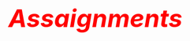 # Assaignments
<!DOCTYPE html>
<html>
<head>
	<meta charset="utf-8">
	<meta name="viewport" content="width=device-width, initial-scale=1">
	<title>Assaignment</title>
	<style>
		/**********Base Styles*********/
		* {
			box-sizing: border-box;
			margin: 5px;
			padding: 5px;
		}
		h1 {
			margin-bottom: 15px;
		}
		h2 {
				color: blue;
				font-size: 40px;
				font-style: italic;
				text-align: right;
			}
		#par{
			font-size: 30px;	  
			font-family: Helvetica;
			font-style: italic;
			color: blue;
			text-align: right;
		}
		p {
			border: 3px solid black;
			background-color: green;
			width: 90%;
			height: 200px;
			margin-right: auto;
			margin-left: auto;
			font-family: Helvetica;
			font-style: italic;
			color: white;
		}
		h1 {
				color: red;
				font-size: 50px;
				font-style: italic;
				text-align: center;
			}
		.row {
			width: 100%;
		}
		/*********Large Devices**********/
		@media (min-width: 1200px) {
			.col-lg-1, .col-lg-2, .col-lg-3, .col-lg-4, .col-lg-5, .col-lg-6, .col-lg-7, .col-lg-8, .col-lg-9, .col-lg-10, .col-lg-11, .col-lg-12 {
				float: left;
				border: 5px solid red;
			}
			.col-lg-1 {
				width: 8.33%;
			}
			.col-lg-2 {
				width: 16.66%;
			}
			.col-lg-3 {
				width: 32%;
			}
			.col-lg-4 {
				width: 33%;
			}
			.col-lg-5 {
				width: 41.66%;
			}
			.col-lg-6 {
				width: 50%;
			}
			.col-lg-7 {
				width: 58.33%;
			}
			.col-lg-8 {
				width: 66.66%;
			}
			.col-lg-9 {
				width: 74.99%;
			}
			.col-lg-10 {
				width: 83.33%;
			}
			.col-lg-11 {
				width: 91.66%;
			}
			.col-lg-12 {
				width: 100%;
			}
		}

		/*********Medium Size***********/
		@media (min-width: 950px) and (max-width: 1199px) {
			.col-md-1, .col-md-2, .col-md-3, .col-md-4, .col-md-5, .col-md-6, .col-md-7, .col-md-8, .col-md-9, .col-md-10, .col-md-11, .col-md-12 {
				float: left;
				border: 5px solid red;
			}
			.col-md-1 {
				width: 8.33%;
			}
			.col-md-2 {
				width: 16.66%;
			}
			.col-md-3 {
				width: 25%;
			}
			.col-md-4 {
				width: 33%;
			}
			.col-md-5 {
				width: 45.33%;
			}
			.col-md-6 {
				width: 50%;
			}
			.col-md-7 {
				width: 58.33%;
			}
			.col-md-8 {
				width: 66.66%;
			}
			.col-md-9 {
				width: 74.99%;
			}
			.col-md-10 {
				width: 83.33%;
			}
			.col-md-11 {
				width: 91.66%;
			}
			.col-md-12 {
				width: 100%;
			}
		}

	</style>
</head>
<body>
	<h1>Introduction To Html</h1>

	<div class="row">
		<section class="col-lg-3 col-md-11"><p>HTML stands for Hyper Text Markup Language.Hypertext Markup Language (HTML) is the standard markup language for documents designed to be displayed in a web browser. It can be assisted by technologies such as Cascading Style Sheets (CSS) and scripting languages such as JavaScript.</p></section>
		
		<section class="col-lg-3 col-md-5"><p>Web browsers receive HTML documents from a web server or from local storage and render the documents into multimedia web pages. HTML describes the structure of a web page semantically and originally included cues for the appearance of the document.</p></section>
		
		<section class="col-lg-3 col-md-5"><p>HTML can embed programs written in a scripting language such as JavaScript, which affects the behavior and content of web pages. Inclusion of CSS defines the look and layout of content. The World Wide Web Consortium (W3C), former maintainer of the HTML and current maintainer of the CSS standards, has encouraged the use of CSS over explicit presentational HTML since 1997.</p></section>
		</div>
		<h2 id="par">Prepared By</h2>
		<div id="par">MPV Saratchandra</div>
		<div id="par">1860441</div>
		<div id="par">5 BTCS C</div>
</body>
</html>
